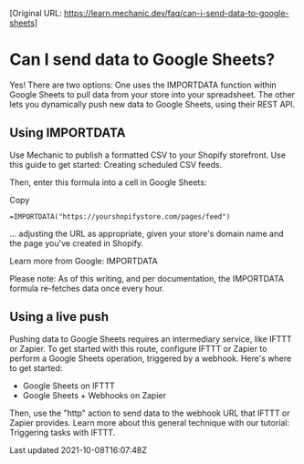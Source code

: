 [Original URL: https://learn.mechanic.dev/faq/can-i-send-data-to-google-sheets]

# Can I send data to Google Sheets?

Yes! There are two options: One uses the IMPORTDATA function within Google Sheets to pull data from your store into your spreadsheet. The other lets you dynamically push new data to Google Sheets, using their REST API.

## Using IMPORTDATA

Use Mechanic to publish a formatted CSV to your Shopify storefront. Use this guide to get started: Creating scheduled CSV feeds.

Then, enter this formula into a cell in Google Sheets:

Copy

    =IMPORTDATA("https://yourshopifystore.com/pages/feed")

... adjusting the URL as appropriate, given your store's domain name and the page you've created in Shopify.

Learn more from Google: IMPORTDATA

Please note: As of this writing, and per documentation, the IMPORTDATA formula re-fetches data once every hour.

## Using a live push

Pushing data to Google Sheets requires an intermediary service, like IFTTT or Zapier. To get started with this route, configure IFTTT or Zapier to perform a Google Sheets operation, triggered by a webhook. Here's where to get started:

- Google Sheets on IFTTT
- Google Sheets + Webhooks on Zapier

Then, use the "http" action to send data to the webhook URL that IFTTT or Zapier provides. Learn more about this general technique with our tutorial: Triggering tasks with IFTTT.

Last updated 2021-10-08T16:07:48Z